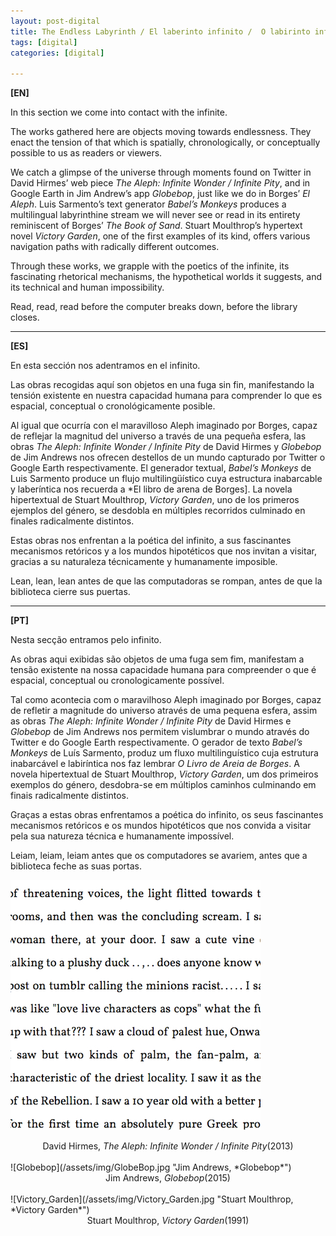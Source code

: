```yaml
---
layout: post-digital
title: The Endless Labyrinth / El laberinto infinito /  O labirinto infinito
tags: [digital]
categories: [digital]

---
```


**[EN]** 

In this section we come into contact with the infinite.

The works gathered here are objects moving towards endlessness. They enact the tension of that which is spatially, chronologically, or conceptually possible to us as readers or viewers.

We catch a glimpse of the universe through moments found on Twitter in David Hirmes’ web piece *The Aleph: Infinite Wonder / Infinite Pity*, and in Google Earth in Jim Andrew’s app *Globebop*, just like we do in Borges’ *El Aleph*. Luis Sarmento’s text generator *Babel’s Monkeys* produces a multilingual labyrinthine stream we will never see or read in its entirety reminiscent of Borges’ *The Book of Sand*. Stuart Moulthrop’s hypertext novel *Victory Garden*, one of the first examples of its kind, offers various navigation paths with radically different outcomes.

Through these works, we grapple with the poetics of the infinite, its fascinating rhetorical mechanisms, the hypothetical worlds it suggests, and its technical and human impossibility.

Read, read, read before the computer breaks down, before the library closes.

---

**[ES]** 

En esta sección nos adentramos en el infinito.

Las obras recogidas aquí son objetos en una fuga sin fin, manifestando la tensión existente en nuestra capacidad humana para comprender lo que es espacial, conceptual o cronológicamente posible.

Al igual que ocurría con el maravilloso Aleph imaginado por Borges, capaz de reflejar la magnitud del universo a través de una pequeña esfera, las obras *The Aleph: Infinite Wonder / Infinite Pity* de David Hirmes y *Globebop* de Jim Andrews nos ofrecen destellos de un mundo capturado por Twitter o Google Earth respectivamente. El generador textual, *Babel’s Monkeys* de Luis Sarmento produce un flujo multilingüístico cuya estructura inabarcable y laberíntica nos recuerda a *El libro de arena de Borges]. La novela hipertextual de Stuart Moulthrop, *Victory Garden*, uno de los primeros ejemplos del género, se desdobla en múltiples recorridos culminado en finales radicalmente distintos.

Estas obras nos enfrentan a la poética del infinito, a sus fascinantes mecanismos retóricos y a los mundos hipotéticos que nos invitan a visitar, gracias a su naturaleza técnicamente y humanamente imposible.

Lean, lean, lean antes de que las computadoras se rompan, antes de que la biblioteca cierre sus puertas.

---

**[PT]**

Nesta secção entramos pelo infinito.

As obras aqui exibidas são objetos de uma fuga sem fim, manifestam a tensão existente na nossa capacidade humana para compreender o que é espacial, conceptual ou cronologicamente possível.

Tal como acontecia com o maravilhoso Aleph imaginado por Borges, capaz de refletir a magnitude do universo através de uma pequena esfera, assim as obras *The Aleph: Infinite Wonder / Infinite Pity* de David Hirmes e *Globebop* de Jim Andrews nos permitem vislumbrar o mundo através do Twitter e do Google Earth respectivamente. O gerador de texto *Babel’s Monkeys* de Luís Sarmento, produz um fluxo multilinguístico cuja estrutura inabarcável e labiríntica nos faz lembrar *O Livro de Areia de Borges*. A novela hipertextual de Stuart Moulthrop, *Victory Garden*, um dos primeiros exemplos do género, desdobra-se em múltiplos caminhos culminando em finais radicalmente distintos.

Graças a estas obras enfrentamos a poética do infinito, os seus fascinantes mecanismos retóricos e os mundos hipotéticos que nos convida a visitar pela sua natureza técnica e humanamente impossível.

Leiam, leiam, leiam antes que os computadores se avariem, antes que a biblioteca feche as suas portas.

![The Aleph: Infinite Wonder / Infinite Pity](/assets/img/AlephHirmes.jpg "David Hirmes, *The Aleph: Infinite Wonder / Infinite Pity*")
<center>David Hirmes, <em>The Aleph: Infinite Wonder / Infinite Pity</em>(2013)</center>
<br/>
![Globebop](/assets/img/GlobeBop.jpg "Jim Andrews, *Globebop*")
<center>Jim Andrews, <em>Globebop</em>(2015)</center>
<br/>
![Victory_Garden](/assets/img/Victory_Garden.jpg "Stuart Moulthrop, *Victory Garden*")
<center>Stuart Moulthrop, <em>Victory Garden</em>(1991)</center>
